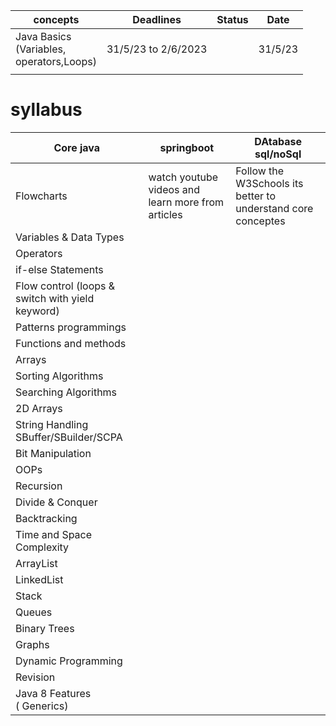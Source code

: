 | concepts                                           | Deadlines           | Status | Date    |
| -------------------------------------------------- | ------------------- | ------ | ------- |
| Java Basics<br />(Variables,<br />operators,Loops) | 31/5/23 to 2/6/2023 |        | 31/5/23 |
|                                                    |                     |        |         |

# syllabus


| Core java                                        | springboot                                        | DAtabase sql/noSql                                           |
| ------------------------------------------------ | ------------------------------------------------- | ------------------------------------------------------------ |
| Flowcharts                                       | watch youtube videos and learn more from articles | Follow the W3Schools its better to understand core conceptes |
| Variables & Data Types                           |                                                   |                                                              |
| Operators                                        |                                                   |                                                              |
| if-else Statements                               |                                                   |                                                              |
| Flow control (loops & switch with yield keyword) |                                                   |                                                              |
| Patterns programmings                            |                                                   |                                                              |
| Functions and methods                            |                                                   |                                                              |
| Arrays                                           |                                                   |                                                              |
| Sorting Algorithms                               |                                                   |                                                              |
| Searching Algorithms                             |                                                   |                                                              |
| 2D Arrays                                        |                                                   |                                                              |
| String Handling SBuffer/SBuilder/SCPA            |                                                   |                                                              |
| Bit Manipulation                                 |                                                   |                                                              |
| OOPs                                             |                                                   |                                                              |
| Recursion                                        |                                                   |                                                              |
| Divide & Conquer                                 |                                                   |                                                              |
| Backtracking                                     |                                                   |                                                              |
| Time and Space Complexity                        |                                                   |                                                              |
| ArrayList                                        |                                                   |                                                              |
| LinkedList                                       |                                                   |                                                              |
| Stack                                            |                                                   |                                                              |
| Queues                                           |                                                   |                                                              |
| Binary Trees                                     |                                                   |                                                              |
| Graphs                                           |                                                   |                                                              |
| Dynamic Programming                              |                                                   |                                                              |
| Revision                                         |                                                   |                                                              |
| Java 8 Features ( Generics)                     |                                                   |                                                              |
